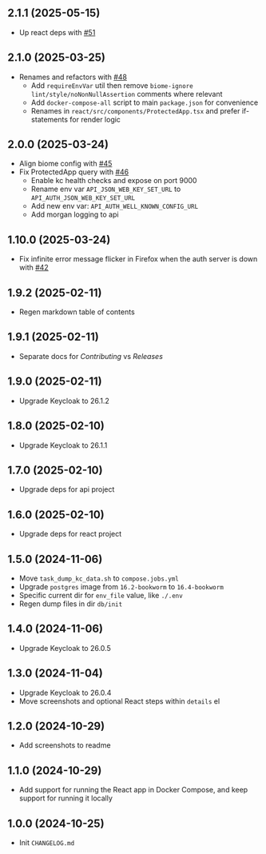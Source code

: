 ## 2.1.1 (2025-05-15)

- Up react deps with [#51](https://github.com/authts/sample-keycloak-react-oidc-context/pull/51)

## 2.1.0 (2025-03-25)

- Renames and refactors with [#48](https://github.com/authts/sample-keycloak-react-oidc-context/pull/48)
    - Add `requireEnvVar` util then remove `biome-ignore lint/style/noNonNullAssertion` comments where relevant
    - Add `docker-compose-all` script to main `package.json` for convenience
    - Renames in `react/src/components/ProtectedApp.tsx` and prefer if-statements for render logic

## 2.0.0 (2025-03-24)

- Align biome config with [#45](https://github.com/authts/sample-keycloak-react-oidc-context/pull/45)
- Fix ProtectedApp query with [#46](https://github.com/authts/sample-keycloak-react-oidc-context/pull/46)
    - Enable kc health checks and expose on port 9000
    - Rename env var `API_JSON_WEB_KEY_SET_URL` to `API_AUTH_JSON_WEB_KEY_SET_URL`
    - Add new env var: `API_AUTH_WELL_KNOWN_CONFIG_URL`
    - Add morgan logging to api

## 1.10.0 (2025-03-24)

- Fix infinite error message flicker in Firefox when the auth server is down with [#42](https://github.com/authts/sample-keycloak-react-oidc-context/pull/42)

## 1.9.2 (2025-02-11)

- Regen markdown table of contents

## 1.9.1 (2025-02-11)

- Separate docs for _Contributing_ vs _Releases_

## 1.9.0 (2025-02-11)

- Upgrade Keycloak to 26.1.2

## 1.8.0 (2025-02-10)

- Upgrade Keycloak to 26.1.1

## 1.7.0 (2025-02-10)

- Upgrade deps for api project

## 1.6.0 (2025-02-10)

- Upgrade deps for react project

## 1.5.0 (2024-11-06)

- Move `task_dump_kc_data.sh` to `compose.jobs.yml`
- Upgrade `postgres` image from `16.2-bookworm` to `16.4-bookworm`
- Specific current dir for `env_file` value, like `./.env`
- Regen dump files in dir `db/init`

## 1.4.0 (2024-11-06)

- Upgrade Keycloak to 26.0.5

## 1.3.0 (2024-11-04)

- Upgrade Keycloak to 26.0.4
- Move screenshots and optional React steps within `details` el

## 1.2.0 (2024-10-29)

- Add screenshots to readme

## 1.1.0 (2024-10-29)

- Add support for running the React app in Docker Compose, and keep support for running it locally

## 1.0.0 (2024-10-25)

- Init `CHANGELOG.md`

